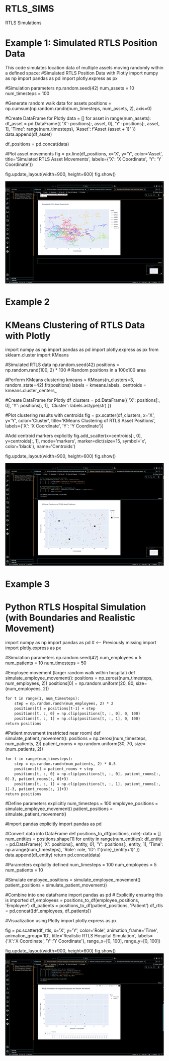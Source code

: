 # RTLS_SIMS
RTLS Simulations
# Example 1: Simulated RTLS Position Data
This code simulates location data of multiple assets moving randomly within a defined space:
#Simulated RTLS Position Data with Plotly
import numpy as np
import pandas as pd
import plotly.express as px

#Simulation parameters
np.random.seed(42)
num_assets = 10
num_timesteps = 100

#Generate random walk data for assets
positions = np.cumsum(np.random.randn(num_timesteps, num_assets, 2), axis=0)

#Create DataFrame for Plotly
data = []
for asset in range(num_assets):
    df_asset = pd.DataFrame({
        'X': positions[:, asset, 0],
        'Y': positions[:, asset, 1],
        'Time': range(num_timesteps),
        'Asset': f'Asset {asset + 1}'
    })
    data.append(df_asset)

df_positions = pd.concat(data)

#Plot asset movements
fig = px.line(df_positions, x='X', y='Y', color='Asset',
              title='Simulated RTLS Asset Movements',
              labels={'X': 'X Coordinate', 'Y': 'Y Coordinate'})

fig.update_layout(width=900, height=600)
fig.show()

![Plotly Visualization: Simulated RTLS Position Data](SimulatedPositionData.png)

# Example 2
# KMeans Clustering of RTLS Data with Plotly
import numpy as np
import pandas as pd
import plotly.express as px
from sklearn.cluster import KMeans

#Simulated RTLS data
np.random.seed(42)
positions = np.random.rand(100, 2) * 100  # Random positions in a 100x100 area

#Perform KMeans clustering
kmeans = KMeans(n_clusters=3, random_state=42).fit(positions)
labels = kmeans.labels_
centroids = kmeans.cluster_centers_

#Create DataFrame for Plotly
df_clusters = pd.DataFrame({
    'X': positions[:, 0],
    'Y': positions[:, 1],
    'Cluster': labels.astype(str)
})

#Plot clustering results with centroids
fig = px.scatter(df_clusters, x='X', y='Y', color='Cluster',
                 title='KMeans Clustering of RTLS Asset Positions',
                 labels={'X': 'X Coordinate', 'Y': 'Y Coordinate'})

#Add centroid markers explicitly
fig.add_scatter(x=centroids[:, 0], y=centroids[:, 1],
                mode='markers', marker=dict(size=15, symbol='x', color='black'),
                name='Centroids')

fig.update_layout(width=900, height=600)
fig.show()

![Plotly Visualization: Simulated RTLS Position Data](SimulatedClustering.png)

# Example 3
# Python RTLS Hospital Simulation (with Boundaries and Realistic Movement)
import numpy as np
import pandas as pd  # <-- Previously missing import
import plotly.express as px

#Simulation parameters
np.random.seed(42)
num_employees = 5
num_patients = 10
num_timesteps = 50

#Employee movement (larger random walk within hospital)
def simulate_employee_movement():
    positions = np.zeros((num_timesteps, num_employees, 2))
    positions[0] = np.random.uniform(20, 80, size=(num_employees, 2))

    for t in range(1, num_timesteps):
        step = np.random.randn(num_employees, 2) * 2
        positions[t] = positions[t-1] + step
        positions[t, :, 0] = np.clip(positions[t, :, 0], 0, 100)
        positions[t, :, 1] = np.clip(positions[t, :, 1], 0, 100)
    return positions

#Patient movement (restricted near room)
def simulate_patient_movement():
    positions = np.zeros((num_timesteps, num_patients, 2))
    patient_rooms = np.random.uniform(30, 70, size=(num_patients, 2))

    for t in range(num_timesteps):
        step = np.random.randn(num_patients, 2) * 0.5
        positions[t] = patient_rooms + step
        positions[t, :, 0] = np.clip(positions[t, :, 0], patient_rooms[:, 0]-3, patient_rooms[:, 0]+3)
        positions[t, :, 1] = np.clip(positions[t, :, 1], patient_rooms[:, 1]-3, patient_rooms[:, 1]+3)
    return positions

#Define parameters explicitly
num_timesteps = 100
employee_positions = simulate_employee_movement()
patient_positions = simulate_patient_movement()

#Import pandas explicitly
import pandas as pd  

#Convert data into DataFrame
def positions_to_df(positions, role):
    data = []
    num_entities = positions.shape[1]
    for entity in range(num_entities):
        df_entity = pd.DataFrame({
            'X': positions[:, entity, 0],
            'Y': positions[:, entity, 1],
            'Time': np.arange(num_timesteps),
            'Role': role,
            'ID': f'{role}_{entity+1}'
        })
        data.append(df_entity)
    return pd.concat(data)

#Parameters explicitly defined
num_timesteps = 100
num_employees = 5
num_patients = 10

#Simulate
employee_positions = simulate_employee_movement()
patient_positions = simulate_patient_movement()

#Combine into one dataframe
import pandas as pd  # Explicitly ensuring this is imported
df_employees = positions_to_df(employee_positions, 'Employee')
df_patients = positions_to_df(patient_positions, 'Patient')
df_rtls = pd.concat([df_employees, df_patients])

#Visualization using Plotly
import plotly.express as px

fig = px.scatter(df_rtls, x='X', y='Y', color='Role', 
                 animation_frame='Time', animation_group='ID',
                 title='Realistic RTLS Hospital Simulation',
                 labels={'X':'X Coordinate', 'Y':'Y Coordinate'},
                 range_x=[0, 100], range_y=[0, 100])

fig.update_layout(width=900, height=600)
fig.show()
![Plotly Visualization: Hospital Sim](HospitalSim.png)

